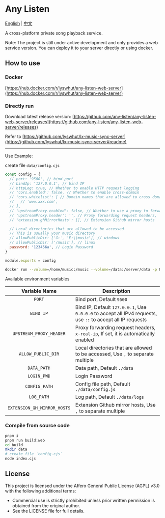 # Any Listen

[English](README.md) | [中文](README_zh.md)

A cross-platform private song playback service.

Note: The project is still under active development and only provides a web service version. You can deploy it to your server directly or using docker.

## How to use

### Docker

[https://hub.docker.com/r/lyswhut/any-listen-web-server](https://hub.docker.com/r/lyswhut/any-listen-web-server)

### Directly run

Download latest release version: [https://github.com/any-listen/any-listen-web-server/releases](https://github.com/any-listen/any-listen-web-server/releases)

Refer to [https://github.com/lyswhut/lx-music-sync-server](https://github.com/lyswhut/lx-music-sync-server#readme)

---

Use Example:

create file `data/config.cjs`

```js
const config = {
  // port: '9500', // bind port
  // bindIp: '127.0.0.1', // bind IP
  // httpLog: true, // Whether to enable HTTP request logging
  // 'cors.enabled': false, // Whether to enable cross-domain
  // 'cors.whitelist': [ // Domain names that are allowed to cross domains. An empty array allows all domain names to cross domains.
  //   // 'www.xxx.com',
  // ],
  // 'upstreamProxy.enabled': false, // Whether to use a proxy to forward requests to this server
  // 'upstreamProxy.header': '', // Proxy forwarding request headers, `x-real-ip`
  // 'extension.ghMirrorHosts': [], // Extension Github mirror hosts

  // Local directories that are allowed to be accessed
  // This is usually your music directory
  // allowPublicDir: ['G:', 'E:\\music'], // windows
  // allowPublicDir: ['/music'], // linux
  password: '123456a', // Login Password
}

module.exports = config
```

```bash
docker run --volume=/home/music:/music --volume=/data:/server/data -p 8080:9500 -d test:latest
```

Available environment variables

|        Variable Name        | Description                                                                                                 |
| :-------------------------: | ----------------------------------------------------------------------------------------------------------- |
|           `PORT`            | Bind port, Default `9500`                                                                                   |
|          `BIND_IP`          | Bind IP, Default `127.0.0.1`, Use `0.0.0.0` to accept all IPv4 requests, use `::` to accept all IP requests |
|   `UPSTREAM_PROXY_HEADER`   | Proxy forwarding request headers, `x-real-ip`, If set, it is automatically enabled                          |
|     `ALLOW_PUBLIC_DIR`      | Local directories that are allowed to be accessed, Use `,` to separate multiple                             |
|         `DATA_PATH`         | Data path, Default `./data`                                                                                 |
|         `LOGIN_PWD`         | Login Password                                                                                              |
|        `CONFIG_PATH`        | Config file path, Default `./data/config.js`                                                                |
|         `LOG_PATH`          | Log path, Default `./data/logs`                                                                             |
| `EXTENSION_GH_MIRROR_HOSTS` | Extension Github mirror hosts, Use `,` to separate multiple                                                 |

### Compile from source code

```bash
pnpm i
pnpm run build:web
cd build
mkdir data
# create file `config.cjs`
node index.cjs
```

## License

This project is licensed under the Affero General Public License (AGPL) v3.0 with the following additional terms:

- Commercial use is strictly prohibited unless prior written permission is obtained from the original author.
- See the LICENSE file for full details.
